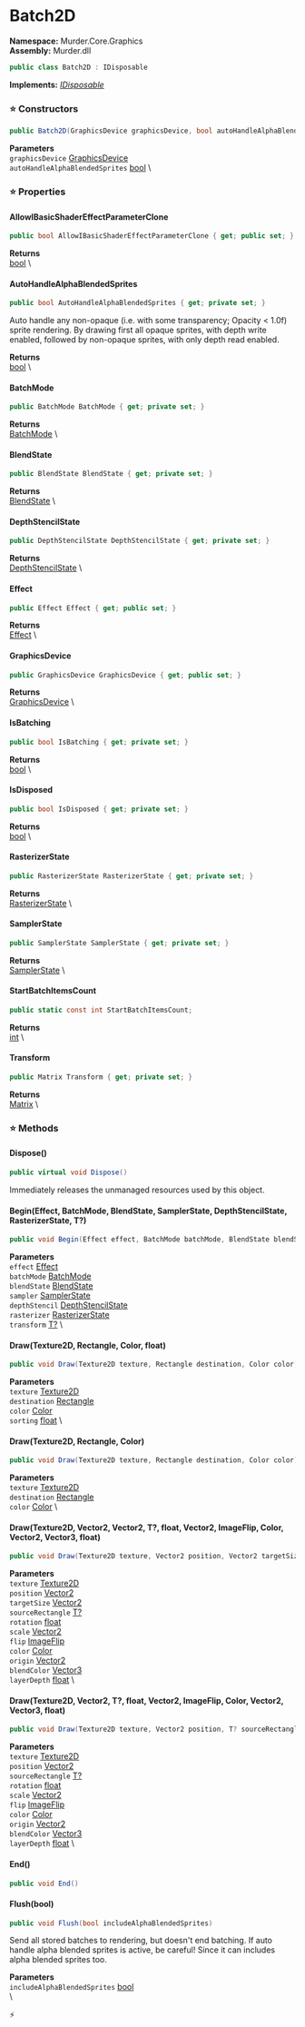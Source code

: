 # Batch2D

**Namespace:** Murder.Core.Graphics \
**Assembly:** Murder.dll

```csharp
public class Batch2D : IDisposable
```

**Implements:** _[IDisposable](https://learn.microsoft.com/en-us/dotnet/api/System.IDisposable?view=net-7.0)_

### ⭐ Constructors
```csharp
public Batch2D(GraphicsDevice graphicsDevice, bool autoHandleAlphaBlendedSprites)
```

**Parameters** \
`graphicsDevice` [GraphicsDevice](https://docs.monogame.net/api/Microsoft.Xna.Framework.Graphics.GraphicsDevice.html) \
`autoHandleAlphaBlendedSprites` [bool](https://learn.microsoft.com/en-us/dotnet/api/System.Boolean?view=net-7.0) \

### ⭐ Properties
#### AllowIBasicShaderEffectParameterClone
```csharp
public bool AllowIBasicShaderEffectParameterClone { get; public set; }
```

**Returns** \
[bool](https://learn.microsoft.com/en-us/dotnet/api/System.Boolean?view=net-7.0) \
#### AutoHandleAlphaBlendedSprites
```csharp
public bool AutoHandleAlphaBlendedSprites { get; private set; }
```

Auto handle any non-opaque (i.e. with some transparency; Opacity &lt; 1.0f) sprite rendering.
            By drawing first all opaque sprites, with depth write enabled, followed by non-opaque sprites, with only depth read enabled.

**Returns** \
[bool](https://learn.microsoft.com/en-us/dotnet/api/System.Boolean?view=net-7.0) \
#### BatchMode
```csharp
public BatchMode BatchMode { get; private set; }
```

**Returns** \
[BatchMode](/Murder/Core/Graphics/BatchMode.html) \
#### BlendState
```csharp
public BlendState BlendState { get; private set; }
```

**Returns** \
[BlendState](https://docs.monogame.net/api/Microsoft.Xna.Framework.Graphics.BlendState.html) \
#### DepthStencilState
```csharp
public DepthStencilState DepthStencilState { get; private set; }
```

**Returns** \
[DepthStencilState](https://docs.monogame.net/api/Microsoft.Xna.Framework.Graphics.DepthStencilState.html) \
#### Effect
```csharp
public Effect Effect { get; public set; }
```

**Returns** \
[Effect](https://docs.monogame.net/api/Microsoft.Xna.Framework.Graphics.Effect.html) \
#### GraphicsDevice
```csharp
public GraphicsDevice GraphicsDevice { get; public set; }
```

**Returns** \
[GraphicsDevice](https://docs.monogame.net/api/Microsoft.Xna.Framework.Graphics.GraphicsDevice.html) \
#### IsBatching
```csharp
public bool IsBatching { get; private set; }
```

**Returns** \
[bool](https://learn.microsoft.com/en-us/dotnet/api/System.Boolean?view=net-7.0) \
#### IsDisposed
```csharp
public bool IsDisposed { get; private set; }
```

**Returns** \
[bool](https://learn.microsoft.com/en-us/dotnet/api/System.Boolean?view=net-7.0) \
#### RasterizerState
```csharp
public RasterizerState RasterizerState { get; private set; }
```

**Returns** \
[RasterizerState](https://docs.monogame.net/api/Microsoft.Xna.Framework.Graphics.RasterizerState.html) \
#### SamplerState
```csharp
public SamplerState SamplerState { get; private set; }
```

**Returns** \
[SamplerState](https://docs.monogame.net/api/Microsoft.Xna.Framework.Graphics.SamplerState.html) \
#### StartBatchItemsCount
```csharp
public static const int StartBatchItemsCount;
```

**Returns** \
[int](https://learn.microsoft.com/en-us/dotnet/api/System.Int32?view=net-7.0) \
#### Transform
```csharp
public Matrix Transform { get; private set; }
```

**Returns** \
[Matrix](https://docs.monogame.net/api/Microsoft.Xna.Framework.Matrix.html) \
### ⭐ Methods
#### Dispose()
```csharp
public virtual void Dispose()
```

Immediately releases the unmanaged resources used by this object.

#### Begin(Effect, BatchMode, BlendState, SamplerState, DepthStencilState, RasterizerState, T?)
```csharp
public void Begin(Effect effect, BatchMode batchMode, BlendState blendState, SamplerState sampler, DepthStencilState depthStencil, RasterizerState rasterizer, T? transform)
```

**Parameters** \
`effect` [Effect](https://docs.monogame.net/api/Microsoft.Xna.Framework.Graphics.Effect.html) \
`batchMode` [BatchMode](/Murder/Core/Graphics/BatchMode.html) \
`blendState` [BlendState](https://docs.monogame.net/api/Microsoft.Xna.Framework.Graphics.BlendState.html) \
`sampler` [SamplerState](https://docs.monogame.net/api/Microsoft.Xna.Framework.Graphics.SamplerState.html) \
`depthStencil` [DepthStencilState](https://docs.monogame.net/api/Microsoft.Xna.Framework.Graphics.DepthStencilState.html) \
`rasterizer` [RasterizerState](https://docs.monogame.net/api/Microsoft.Xna.Framework.Graphics.RasterizerState.html) \
`transform` [T?](https://learn.microsoft.com/en-us/dotnet/api/System.Nullable-1?view=net-7.0) \

#### Draw(Texture2D, Rectangle, Color, float)
```csharp
public void Draw(Texture2D texture, Rectangle destination, Color color, float sorting)
```

**Parameters** \
`texture` [Texture2D](https://docs.monogame.net/api/Microsoft.Xna.Framework.Graphics.Texture2D.html) \
`destination` [Rectangle](https://docs.monogame.net/api/Microsoft.Xna.Framework.Rectangle.html) \
`color` [Color](/Murder/Core/Graphics/Color.html) \
`sorting` [float](https://learn.microsoft.com/en-us/dotnet/api/System.Single?view=net-7.0) \

#### Draw(Texture2D, Rectangle, Color)
```csharp
public void Draw(Texture2D texture, Rectangle destination, Color color)
```

**Parameters** \
`texture` [Texture2D](https://docs.monogame.net/api/Microsoft.Xna.Framework.Graphics.Texture2D.html) \
`destination` [Rectangle](https://docs.monogame.net/api/Microsoft.Xna.Framework.Rectangle.html) \
`color` [Color](/Murder/Core/Graphics/Color.html) \

#### Draw(Texture2D, Vector2, Vector2, T?, float, Vector2, ImageFlip, Color, Vector2, Vector3, float)
```csharp
public void Draw(Texture2D texture, Vector2 position, Vector2 targetSize, T? sourceRectangle, float rotation, Vector2 scale, ImageFlip flip, Color color, Vector2 origin, Vector3 blendColor, float layerDepth)
```

**Parameters** \
`texture` [Texture2D](https://docs.monogame.net/api/Microsoft.Xna.Framework.Graphics.Texture2D.html) \
`position` [Vector2](https://docs.monogame.net/api/Microsoft.Xna.Framework.Vector2.html) \
`targetSize` [Vector2](https://docs.monogame.net/api/Microsoft.Xna.Framework.Vector2.html) \
`sourceRectangle` [T?](https://learn.microsoft.com/en-us/dotnet/api/System.Nullable-1?view=net-7.0) \
`rotation` [float](https://learn.microsoft.com/en-us/dotnet/api/System.Single?view=net-7.0) \
`scale` [Vector2](https://docs.monogame.net/api/Microsoft.Xna.Framework.Vector2.html) \
`flip` [ImageFlip](/Murder/Core/Graphics/ImageFlip.html) \
`color` [Color](/Murder/Core/Graphics/Color.html) \
`origin` [Vector2](https://docs.monogame.net/api/Microsoft.Xna.Framework.Vector2.html) \
`blendColor` [Vector3](https://docs.monogame.net/api/Microsoft.Xna.Framework.Vector3.html) \
`layerDepth` [float](https://learn.microsoft.com/en-us/dotnet/api/System.Single?view=net-7.0) \

#### Draw(Texture2D, Vector2, T?, float, Vector2, ImageFlip, Color, Vector2, Vector3, float)
```csharp
public void Draw(Texture2D texture, Vector2 position, T? sourceRectangle, float rotation, Vector2 scale, ImageFlip flip, Color color, Vector2 origin, Vector3 blendColor, float layerDepth)
```

**Parameters** \
`texture` [Texture2D](https://docs.monogame.net/api/Microsoft.Xna.Framework.Graphics.Texture2D.html) \
`position` [Vector2](https://docs.monogame.net/api/Microsoft.Xna.Framework.Vector2.html) \
`sourceRectangle` [T?](https://learn.microsoft.com/en-us/dotnet/api/System.Nullable-1?view=net-7.0) \
`rotation` [float](https://learn.microsoft.com/en-us/dotnet/api/System.Single?view=net-7.0) \
`scale` [Vector2](https://docs.monogame.net/api/Microsoft.Xna.Framework.Vector2.html) \
`flip` [ImageFlip](/Murder/Core/Graphics/ImageFlip.html) \
`color` [Color](/Murder/Core/Graphics/Color.html) \
`origin` [Vector2](https://docs.monogame.net/api/Microsoft.Xna.Framework.Vector2.html) \
`blendColor` [Vector3](https://docs.monogame.net/api/Microsoft.Xna.Framework.Vector3.html) \
`layerDepth` [float](https://learn.microsoft.com/en-us/dotnet/api/System.Single?view=net-7.0) \

#### End()
```csharp
public void End()
```

#### Flush(bool)
```csharp
public void Flush(bool includeAlphaBlendedSprites)
```

Send all stored batches to rendering, but doesn't end batching.
            If auto handle alpha blended sprites is active, be careful! Since it can includes alpha blended sprites too.

**Parameters** \
`includeAlphaBlendedSprites` [bool](https://learn.microsoft.com/en-us/dotnet/api/System.Boolean?view=net-7.0) \
\



⚡